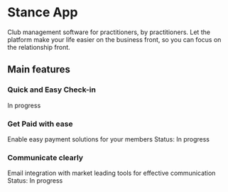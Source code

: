 # Stance App
Club management software for practitioners, by practitioners. Let the platform make your life easier on the business front, so you can focus on the relationship front.

## Main features

### Quick and Easy Check-in

In progress

### Get Paid with ease
Enable easy payment solutions for your members
Status: In progress

### Communicate clearly
Email integration with market leading tools for effective communication
Status: In progress